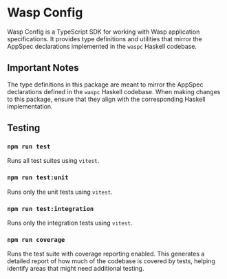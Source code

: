 # Wasp Config

Wasp Config is a TypeScript SDK for working with Wasp application specifications. It provides type definitions and utilities that mirror the AppSpec declarations implemented in the `waspc` Haskell codebase.

## Important Notes

The type definitions in this package are meant to mirror the AppSpec declarations defined in the `waspc` Haskell codebase. When making changes to this package, ensure that they align with the corresponding Haskell implementation.

## Testing 

### `npm run test`

Runs all test suites using `vitest`. 

### `npm run test:unit`

Runs only the unit tests using `vitest`. 

### `npm run test:integration`

Runs only the integration tests using `vitest`. 

### `npm run coverage`

Runs the test suite with coverage reporting enabled. This generates a detailed report of how much of the codebase is covered by tests, helping identify areas that might need additional testing.